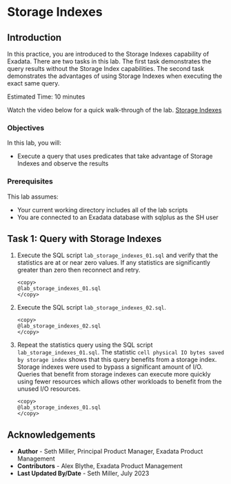 # Storage Indexes

## Introduction

In this practice, you are introduced to the Storage Indexes capability of Exadata. There are two tasks in this lab. The first task demonstrates the query results without the Storage Index capabilities. The second task demonstrates the advantages of using Storage Indexes when executing the exact same query.

Estimated Time: 10 minutes

Watch the video below for a quick walk-through of the lab.
[Storage Indexes](videohub:1_93yatb2t)

### Objectives

In this lab, you will:
* Execute a query that uses predicates that take advantage of Storage Indexes and observe the results

### Prerequisites

This lab assumes:
* Your current working directory includes all of the lab scripts
* You are connected to an Exadata database with sqlplus as the SH user

## Task 1: Query with Storage Indexes

1. Execute the SQL script `lab_storage_indexes_01.sql` and verify that the statistics are at or near zero values. If any statistics are significantly greater than zero then reconnect and retry.

    ```text
    <copy>
    @lab_storage_indexes_01.sql
    </copy>
    ```

2. Execute the SQL script `lab_storage_indexes_02.sql`.

    ```text
    <copy>
    @lab_storage_indexes_02.sql
    </copy>
    ```

3. Repeat the statistics query using the SQL script `lab_storage_indexes_01.sql`. The statistic `cell physical IO bytes saved by storage index` shows that this query benefits from a storage index. Storage indexes were used to bypass a significant amount of I/O. Queries that benefit from storage indexes can execute more quickly using fewer resources which allows other workloads to benefit from the unused I/O resources.

    ```text
    <copy>
    @lab_storage_indexes_01.sql
    </copy>
    ```

## Acknowledgements
* **Author** - Seth Miller, Principal Product Manager, Exadata Product Management
* **Contributors** - Alex Blythe, Exadata Product Management
* **Last Updated By/Date** - Seth Miller, July 2023